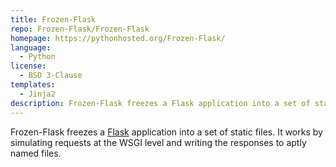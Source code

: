 ```yaml
---
title: Frozen-Flask
repo: Frozen-Flask/Frozen-Flask
homepage: https://pythonhosted.org/Frozen-Flask/
language:
  - Python
license:
  - BSD 3-Clause
templates:
  - Jinja2
description: Frozen-Flask freezes a Flask application into a set of static files.
---
```


Frozen-Flask freezes a [Flask](http://flask.pocoo.org/) application into a set of static files. It works by simulating requests at the WSGI level and writing the responses to aptly named files.

